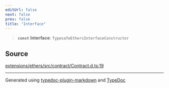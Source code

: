 ```yaml
---
editUrl: false
next: false
prev: false
title: "Interface"
---
```


> **`const`** **Interface**: `TypesafeEthersInterfaceConstructor`

## Source

[extensions/ethers/src/contract/Contract.d.ts:19](https://github.com/evmts/tevm-monorepo/blob/main/extensions/ethers/src/contract/Contract.d.ts#L19)

***
Generated using [typedoc-plugin-markdown](https://www.npmjs.com/package/typedoc-plugin-markdown) and [TypeDoc](https://typedoc.org/)
